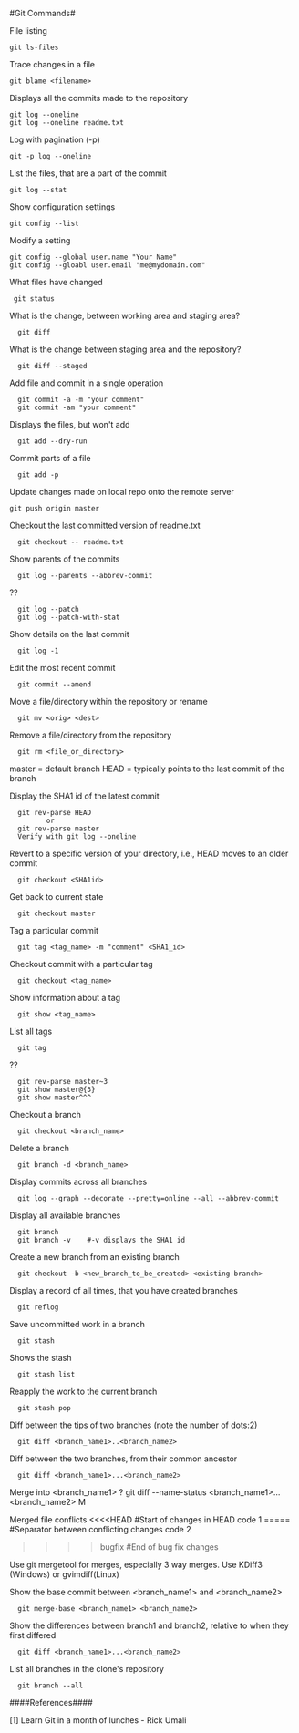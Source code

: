 #Git Commands#
 
File listing

    git ls-files

Trace changes in a file
  
    git blame <filename>

Displays all the commits made to the repository
 
    git log --oneline
    git log --oneline readme.txt

Log with pagination (-p)

    git -p log --oneline

List the files, that are a part of the commit

    git log --stat

Show configuration settings

    git config --list

Modify a setting

    git config --global user.name "Your Name"
    git config --gloabl user.email "me@mydomain.com"

What files have changed

     git status

What is the change, between working area and staging area?

      git diff

What is the change between staging area and the repository?
 
      git diff --staged

Add file and commit in a single operation

      git commit -a -m "your comment"
      git commit -am "your comment"

Displays the files, but won't add

      git add --dry-run

Commit parts of a file
 
      git add -p

Update changes made on local repo onto the remote server
```
git push origin master
```

Checkout the last committed version of readme.txt

      git checkout -- readme.txt

Show parents of the commits

      git log --parents --abbrev-commit

??
      
      git log --patch
      git log --patch-with-stat

Show details on the last commit

      git log -1

Edit the most recent commit

      git commit --amend

Move a file/directory within the repository or rename

      git mv <orig> <dest>

Remove a file/directory from the repository

      git rm <file_or_directory>

master = default branch
HEAD   = typically points to the last commit of the branch

Display the SHA1 id of the latest commit
 
      git rev-parse HEAD 
             or
      git rev-parse master
      Verify with git log --oneline

Revert to a specific version of your directory, i.e., HEAD moves to an older commit
 
      git checkout <SHA1id>

Get back to current state
 
      git checkout master

Tag a particular commit

      git tag <tag_name> -m "comment" <SHA1_id>

Checkout commit with a particular tag

      git checkout <tag_name> 

Show information about a tag

      git show <tag_name>

List all tags

      git tag 
??
   
      git rev-parse master~3
      git show master@{3}
      git show master^^^

Checkout a branch
      
      git checkout <branch_name>

Delete a branch

      git branch -d <branch_name>
      
Display commits across all branches

      git log --graph --decorate --pretty=online --all --abbrev-commit

Display all available branches

      git branch
      git branch -v    #-v displays the SHA1 id
Create a new branch from an existing branch
      
      git checkout -b <new_branch_to_be_created> <existing branch>
Display a record of all times, that you have created branches

      git reflog
Save uncommitted work in a branch
  
      git stash
Shows the stash

      git stash list
Reapply the work to the current branch

      git stash pop
Diff between the tips of two branches (note the number of dots:2)

      git diff <branch_name1>..<branch_name2>
Diff between the two branches, from their common ancestor

      git diff <branch_name1>...<branch_name2>

Merge <filename> into <branch_name1> ?
      git diff --name-status <branch_name1>...<branch_name2> M <filename>
 
Merged file conflicts
<<<<HEAD    #Start of changes in HEAD
   code 1
=====       #Separator between conflicting changes
   code 2
>>>>bugfix  #End of bug fix changes

Use git mergetool for merges, especially 3 way merges.  Use KDiff3 (Windows) or gvimdiff(Linux)

Show the base commit between <branch_name1> and <branch_name2>
     
      git merge-base <branch_name1> <branch_name2>
Show the differences between branch1 and branch2, relative to when they first differed

      git diff <branch_name1>...<branch_name2>
List all branches in the clone's repository
   
      git branch --all

####References####

[1] Learn Git in a month of lunches - Rick Umali 






 